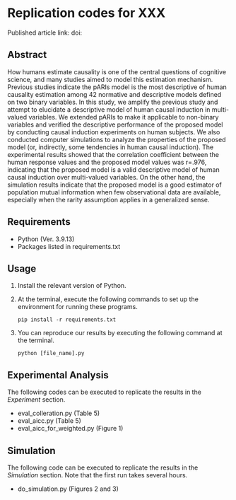 # Replication codes for XXX

Published article link: doi:

## Abstract

How humans estimate causality is one of the central questions of cognitive science, and many studies aimed to model this estimation mechanism. Previous studies indicate the pARIs model is the most descriptive of human causality estimation among 42 normative and descriptive models defined on two binary variables. In this study, we amplify the previous study and attempt to elucidate a descriptive model of human causal induction in multi-valued variables. We extended pARIs to make it applicable to non-binary variables and verified the descriptive performance of the proposed model by conducting causal induction experiments on human subjects. We also conducted computer simulations to analyze the properties of the proposed model (or, indirectly, some tendencies in human causal induction). The experimental results showed that the correlation coefficient between the human response values and the proposed model values was r=.976, indicating that the proposed model is a valid descriptive model of human causal induction over multi-valued variables. On the other hand, the simulation results indicate that the proposed model is a good estimator of population mutual information when few observational data are available, especially when the rarity assumption applies in a generalized sense.

## Requirements

- Python (Ver. 3.9.13)
- Packages listed in requirements.txt

## Usage

1. Install the relevant version of Python.
2. At the terminal, execute the following commands to set up the environment for running these programs.

    ```pip install -r requirements.txt```

3. You can reproduce our results by executing the following command at the terminal.

    ```python [file_name].py```

## Experimental Analysis

The following codes can be executed to replicate the results in the _Experiment_ section.

- eval_colleration.py (Table 5)
- eval_aicc.py (Table 5)
- eval_aicc_for_weighted.py (Figure 1)

## Simulation

The following code can be executed to replicate the results in the _Simulation_ section.
Note that the first run takes several hours.

- do_simulation.py (Figures 2 and 3)
